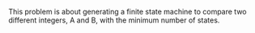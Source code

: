 This problem is about generating a finite state machine to compare two different integers, A and B, with the minimum number of states.
